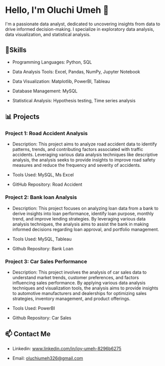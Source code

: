 # Hello, I'm Oluchi Umeh 👋

I'm a passionate data analyst, dedicated to uncovering insights from data to drive informed decision-making. I specialize in exploratory data analysis, data visualization, and statistical analysis.

## 🔧Skills

- Programming Languages: Python, SQL

- Data Analysis Tools: Excel, Pandas, NumPy, Jupyter Notebook

- Data Visualization: Matplotlib, PowerBI, Tableau

- Database Management: MySQL

- Statistical Analysis: Hypothesis testing, Time series analysis

## 📊 Projects

### Project 1: Road Accident Analysis

- Description: This project aims to analyze road accident data to identify patterns, trends, and contributing factors associated with traffic accidents. Leveraging various data analysis techniques like descriptive analysis, the analysis seeks to provide insights to improve road safety measures and reduce the frequency and severity of accidents.

- Tools Used: MySQL, Ms Excel

- GitHub Repository: Road Accident

### Project 2: Bank loan Analysis

- Description: This project focuses on analyzing loan data from a bank to derive insights into loan performance, identify loan purpose, monthly trend, and improve lending strategies. By leveraging various data analysis techniques, the analysis aims to assist the bank in making informed decisions regarding loan approval, and portfolio management.
 
- Tools Used: MySQL, Tableau
 
- Github Repository: Bank Loan
 
 ### Project 3: Car Sales Performance
 - Description: This project involves the analysis of car sales data to understand market trends, customer preferences, and factors influencing sales performance. By applying various data analysis techniques and visualization tools, the analysis aims to provide insights to automotive manufacturers and dealerships for optimizing sales strategies, inventory management, and product offerings.
  
 - Tools Used: PowerBI

 - Github Repository: Car Sales

## 📫 Contact Me

- Linkedin: www.linkedin.com/in/joy-umeh-8296b6275

- Email: oluchiumeh326@gmail.com
    


<!--
**Oluchiumeh/Oluchiumeh** is a ✨ _special_ ✨ repository because its `README.md` (this file) appears on your GitHub profile.

Here are some ideas to get you started:

- 🔭 I’m currently working on ...
- 🌱 I’m currently learning ...
- 👯 I’m looking to collaborate on ...
- 🤔 I’m looking for help with ...
- 💬 Ask me about ...
- 📫 How to reach me: ...
- 😄 Pronouns: ...
- ⚡ Fun fact: ...
-->

